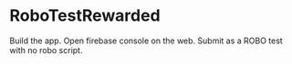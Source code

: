 # RoboTestRewarded
Build the app.  Open firebase console on the web.  Submit as a ROBO test with no robo script.
